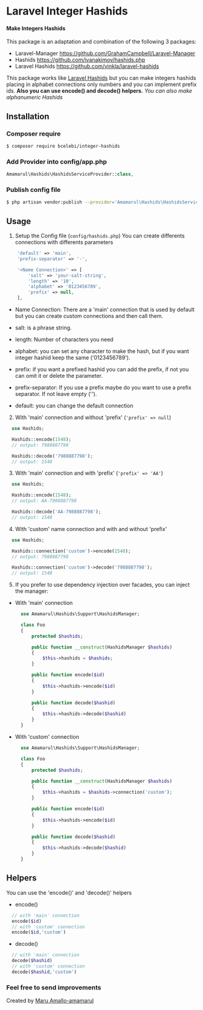 # Laravel Integer Hashids

#### Make Integers Hashids

This package is an adaptation and combination of the following 3 packages:
- Laravel-Manager https://github.com/GrahamCampbell/Laravel-Manager
- Hashids https://github.com/ivanakimov/hashids.php
- Laravel Hashids https://github.com/vinkla/laravel-hashids

This package works like [Laravel Hashids][218ac709] but you can make integers hashids placing in alphabet connections only numbers and you can implement prefix ids.
**Also you can use encode() and decode() helpers.**
*You can also make alphanumeric Hashids*

  [218ac709]: https://github.com/vinkla/laravel-hashids "Laravel Hashids"

## Installation

### Composer require
``` bash
$ composer require bcelebi/integer-hashids
```
### Add Provider into config/app.php
``` php
Amamarul\Hashids\HashidsServiceProvider::class,
```
### Publish config file
``` bash
$ php artisan vendor:publish --provider='Amamarul\Hashids\HashidsServiceProvider'
```

## Usage

1. Setup the Config file (`config/hashids.php`)
  You can create differents connections with differents parameters
  ``` php
      'default' => 'main',
      'prefix-separator' => '-',

      '<Name Connection>' => [
          'salt' => 'your-salt-string',
          'length' => '10',
          'alphabet' => '0123456789',
          'prefix' => null,
      ],
  ```
  - Name Connection: There are a 'main' connection that is used by default but you can create custom connections and then call them.
  - salt: is a phrase string.
  - length: Number of characters you need
  - alphabet: you can set any character to make the hash, but if you want integer hashid keep the same ('0123456789').
  - prefix: if you want a prefixed hashid you can add the prefix, if not you can omit it or delete the parameter.

  - prefix-separator: If you use a prefix maybe do you want to use a prefix separator. If not leave empty ('').
  - default: you can change the default connection

2. With 'main' connection and without 'prefix' (`'prefix' => null`)
  ``` php
    use Hashids;

    Hashids::encode(1548);
    // output: 7988887798

    Hashids::decode('7988887798');
    // output: 1548
  ```

3. With 'main' connection and with 'prefix' (`'prefix' => 'AA'`)
  ``` php
    use Hashids;

    Hashids::encode(1548);
    // output: AA-7988887798

    Hashids::decode('AA-7988887798');
    // output: 1548
  ```

4. With 'custom' name connection and with and without 'prefix'
  ``` php
    use Hashids;

    Hashids::connection('custom')->encode(1548);
    // output: 7988887798

    Hashids::connection('custom')->decode('7988887798');
    // output: 1548
  ```

5. If you prefer to use dependency injection over facades, you can inject the manager:
- With 'main' connection
  ``` php
    use Amamarul\Hashids\Support\HashidsManager;

    class Foo
    {
    	protected $hashids;

    	public function __construct(HashidsManager $hashids)
    	{
    		$this->hashids = $hashids;
    	}

    	public function encode($id)
    	{
    		$this->hashids->encode($id)
    	}

    	public function decode($hashid)
    	{
    		$this->hashids->decode($hashid)
    	}
    }
  ```
- With 'custom' connection
  ``` php
    use Amamarul\Hashids\Support\HashidsManager;

    class Foo
    {
    	protected $hashids;

    	public function __construct(HashidsManager $hashids)
    	{
    		$this->hashids = $hashids->connection('custom');
    	}

    	public function encode($id)
    	{
    		$this->hashids->encode($id)
    	}

    	public function decode($hashid)
    	{
    		$this->hashids->decode($hashid)
    	}
    }
  ```
## Helpers
You can use the 'encode()' and 'decode()' helpers
- encode()
``` php
  // with 'main' connection
  encode($id)
  // with 'custom' connection
  encode($id,'custom')
```
- decode()
``` php
  // with 'main' connection
  decode($hashid)
  // with 'custom' connection
  decode($hashid,'custom')
```

### Feel free to send improvements
Created by [Maru Amallo-amamarul][760a7857]

  [760a7857]: https://github.com/amamarul "https://github.com/amamarul"
